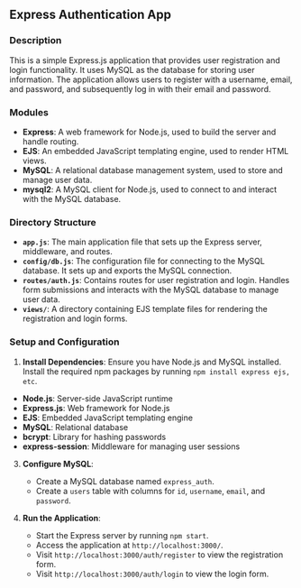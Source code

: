 ## **Express Authentication App**

### **Description**

This is a simple Express.js application that provides user registration and login functionality. It uses MySQL as the database for storing user information. The application allows users to register with a username, email, and password, and subsequently log in with their email and password.

### **Modules**

- **Express**: A web framework for Node.js, used to build the server and handle routing.
- **EJS**: An embedded JavaScript templating engine, used to render HTML views.
- **MySQL**: A relational database management system, used to store and manage user data.
- **mysql2**: A MySQL client for Node.js, used to connect to and interact with the MySQL database.

### **Directory Structure**

- **`app.js`**: The main application file that sets up the Express server, middleware, and routes.
- **`config/db.js`**: The configuration file for connecting to the MySQL database. It sets up and exports the MySQL connection.
- **`routes/auth.js`**: Contains routes for user registration and login. Handles form submissions and interacts with the MySQL database to manage user data.
- **`views/`**: A directory containing EJS template files for rendering the registration and login forms.

### **Setup and Configuration**

1. **Install Dependencies**: Ensure you have Node.js and MySQL installed. Install the required npm packages by running `npm install express ejs, etc`.

- **Node.js**: Server-side JavaScript runtime
- **Express.js**: Web framework for Node.js
- **EJS**: Embedded JavaScript templating engine
- **MySQL**: Relational database
- **bcrypt**: Library for hashing passwords
- **express-session**: Middleware for managing user sessions

3. **Configure MySQL**:
   - Create a MySQL database named `express_auth`.
   - Create a `users` table with columns for `id`, `username`, `email`, and `password`.

4. **Run the Application**:
   - Start the Express server by running `npm start`.
   - Access the application at `http://localhost:3000/`.
   - Visit `http://localhost:3000/auth/register` to view the registration form.
   - Visit `http://localhost:3000/auth/login` to view the login form.
